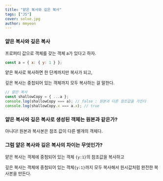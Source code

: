 ```yaml
---
title: "얕은 복사와 깊은 복사"
tags: ["JS"]
cover: solve.jpg
author: mmyeon
---
```


### 얕은 복사와 깊은 복사

프로퍼티 값으로 객체를 갖는 객체 a가 있다고 하자.

```js
const a = { x: { y: 1 } };
```

얕은 복사로 복사하면 한 단계까지만 복사가 되고,

깊은 복사는 중첩되어 있는 객체까지 모두 복사하는 걸 말한다.

```js
// 얕은 복사
const shallowCopy = { ...a };
console.log(shallowCopy === a); // false : 원본과 다른 참조값을 가진다
console.log(shallowCopy.x === a.x); // true
```

### 얕은 복사와 깊은 복사로 생성된 객체는 원본과 같은가?

아니다! 원본과 복사본은 참조 값이 다른 별개의 객체다.

### 그럼 얕은 복사와 깊은 복사의 차이는 무엇인가?

얕은 복사는 객체에 중첨되어 있는 객체 `{y:1}`의 참조값을 복사하고

깊은 복사는 객체에 중첨되어 있는 객체`{y:1}`까지 모두 복사해서 원시값처럼 완전한 복사본을 만든다.
